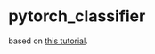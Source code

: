 # pytorch_classifier
based on [this tutorial](https://pytorch.org/tutorials/beginner/blitz/cifar10_tutorial.html#sphx-glr-beginner-blitz-cifar10-tutorial-py).
